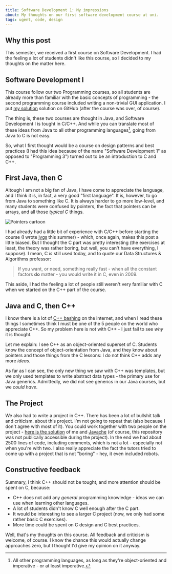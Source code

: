 ```yaml
---
title: Software Development 1: My impressions
about: My thoughts on our first software development course at uni.
tags: ugent, code, design
---
```


## Why this post

This semester, we received a first course on Software Development. I had the
feeling a lot of students didn't like this course, so I decided to my thoughts
on the matter here.

## Software Development I

This course follow our two Programming courses, so all students are already more
than familiar with the basic concepts of programming - the second programming
course included writing a non-trivial GUI application. I put
[my solution](http://github.com/jaspervdj/Musique) solution on GitHub (after the
course was over, of course).

The thing is, these two courses are thought in Java, and Software Development I
is tought in C/C++. And while you can translate most of these ideas from Java
to all other programming languages[^1], going from Java to C is not easy.

[^1]: All other programming languages, as long as they're object-oriented and
      imperative - or at least imperative.

So, what I first thought would be a course on design patterns and best
practices (I had this idea because of the name "Software Development 1" as
opposed to "Programming 3") turned out to be an introduction to C and C++.

## First Java, then C

Altough I am not a big fan of Java, I have come to appreciate the language, and
I think it is, in fact, a very good "first language". It is, however, to go from
Java to something like C. It is always harder to go more low-level, and many
students were confused by pointers, the fact that pointers can be arrays, and
all those _typical C_ things.

![Pointers cartoon]($root/images/2010-01-20-xkcd-pointers.png)

I had already had a little bit of experience with C/C++ before starting the
course (I wrote [jvgs](http://jvgs.sf.net/) this summer) - which, once again,
makes this post a little biased. But I thought the C part was pretty interesting
(the exercises at least, the theory was rather boring, but well, you can't have
everything, I suppose). I mean, C _is_ still used today, and to quote our Data
Structures & Algorithms professor:

> If you want, or need, something really fast - when all the constant factors
> __do__ matter - you would write it in C, even in 2009.

This aside, I had the feeling a lot of people still weren't very familiar with
C when we started on the C++ part of the course.

## Java and C, then C++

I know there is a lot of [C++ bashing](http://yosefk.com/c++fqa/) on the
internet, and when I read these things I sometimes think I must be one of the 5
people on the world who appreciate C++. So my problem here is not with C++ - I
just fail to see _why_ it is thought.

Let me explain: I see C++ as an object-oriented superset of C. Students know the
concept of object-orientation from Java, and they know about pointers and those
things from the C lessons: I do not think C++ adds any more _ideas_.

As far as I can see, the only new thing we saw with C++ was templates, but we
only used templates to write abstract data types - the primary use for Java
generics. Admittedly, we did not see generics in our Java courses, but we
_could have_.

## The Project

We also had to write a project in C++. There has been a lot of bullshit talk
and criticism. about this project. I'm not going to repeat that (also because
I don't agree with most of it). You could work together with two people on the
project - [here is the solution](http://github.com/jaspervdj/AstroBot) of me
and [Javache](http://thinkjavache.be/blog/) (of course, this repository was
not publically accessible during the project). In the end we had about 2500
lines of code, including comments, which is not a lot - especially not when
you're with two. I also really appreciate the fact the tutors tried to come up
with a project that is not "boring" - hey, it even included robots.

## Constructive feedback

Summary, I think C++ should not be tought, and more attention should be spent
on C, because:

- C++ does not add any _general_ programming knowledge - ideas we can use when
  learning other languages.
- A lot of students didn't know C well enough after the C part.
- It would be interesting to see a larger C project (now, we only had some
  rather basic C exercises).
- More time could be spent on C design and C best practices.

Well, that's my thoughts on this course. All feedback and criticism is welcome,
of course. I know the chance this would actually change approaches zero, but I
thought I'd give my opinion on it anyway.

